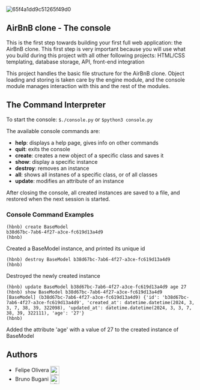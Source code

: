 ![65f4a1dd9c51265f49d0](https://github.com/Teby4/holbertonschool-AirBnB_clone/assets/135641220/588fe399-9c03-4b32-bed2-ec41a5d1ac18)

## AirBnB clone - The console

This is the first step towards building your first full web application: the AirBnB clone. This first step is very important because you will use what you build during this project with all other following projects: HTML/CSS templating, database storage, API, front-end integration


This project handles the basic file structure for the AirBnB clone. Object loading and storing is taken care by the engine module, and the console module manages interaction with this and the rest of the modules.

## The Command Interpreter

To start the console:
`$./console.py` or `$python3 console.py`

The available console commands are:
- **help**: displays a help page, gives info on other commands
- **quit**: exits the console
- **create**: creates a new object of a specific class and saves it
- **show**: display a specific instance
- **destroy**: removes an instance
- **all**: shows all instanes of a specific class, or of all classes
- **update**: modifies an attribute of an instance

After closing the console, all created instances are saved to a file, and restored when the next session is started.

### Console Command Examples

```
(hbnb) create BaseModel
b38d67bc-7ab6-4f27-a3ce-fc619d13a4d9
(hbnb) 
```
Created a BaseModel instance, and printed its unique id

```
(hbnb) destroy BaseModel b38d67bc-7ab6-4f27-a3ce-fc619d13a4d9
(hbnb) 
```
Destroyed the newly created instance

```
(hbnb) update BaseModel b38d67bc-7ab6-4f27-a3ce-fc619d13a4d9 age 27
(hbnb) show BaseModel b38d67bc-7ab6-4f27-a3ce-fc619d13a4d9
[BaseModel] (b38d67bc-7ab6-4f27-a3ce-fc619d13a4d9) {'id': 'b38d67bc-7ab6-4f27-a3ce-fc619d13a4d9', 'created_at': datetime.datetime(2024, 3, 3, 7, 38, 39, 322098), 'updated_at': datetime.datetime(2024, 3, 3, 7, 38, 39, 322111), 'age': '27'}
(hbnb) 
```
Added the attribute 'age' with a value of 27 to the created instance of BaseModel


## Authors

* Felipe Olivera <a href="https://github.com/Teby4" rel="nofollow"><img align="center" alt="github" src="https://www.vectorlogo.zone/logos/github/github-tile.svg" height="24" /></a> 
* Bruno Bugani <a href="https://github.com/Mazionach" rel="nofollow"><img align="center" alt="github" src="https://www.vectorlogo.zone/logos/github/github-tile.svg" height="24" /></a>
